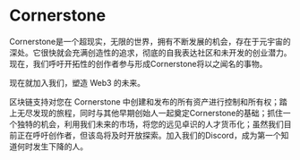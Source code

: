 # Cornerstone

Cornerstone是一个超现实，无限的世界，拥有不断发展的机会，存在于元宇宙的深处。它很快就会充满创造性的追求，彻底的自我表达社区和未开发的创业潜力。现在，我们呼吁开拓性的创作者参与形成Cornerstone将以之闻名的事物。

现在就加入我们，塑造 Web3 的未来。

区块链支持对您在 Cornerstone 中创建和发布的所有资产进行控制和所有权；踏上无尽发现的旅程，同时与其他早期创始人一起奠定Cornerstone的基础；抓住一个独特的机会，利用我们未来的市场，将您的远见卓识的人才货币化；虽然我们目前正在呼吁创作者，但该岛将及时开放探索。加入我们的Discord，成为第一个知道何时发生下降的人。
